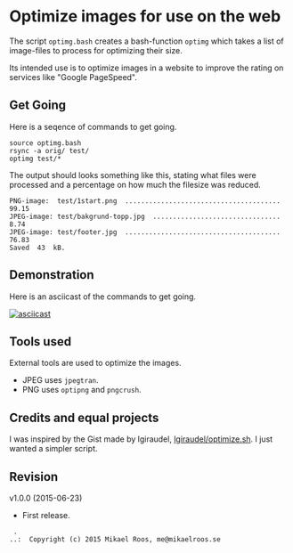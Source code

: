 Optimize images for use on the web
================================================

The script `optimg.bash` creates a bash-function `optimg` which takes a list of image-files to process for optimizing their size.

Its intended use is to optimize images in a website to improve the rating on services like "Google PageSpeed".



Get Going
------------------------------------------------

Here is a seqence of commands to get going.

```
source optimg.bash
rsync -a orig/ test/
optimg test/*
```

The output should looks something like this, stating what files were processed and a percentage on how much the filesize was reduced.

```
PNG-image:  test/1start.png  .......................................  99.15
JPEG-image: test/bakgrund-topp.jpg  ................................   8.74
JPEG-image: test/footer.jpg  .......................................  76.83
Saved  43  kB.
```



Demonstration
------------------------------------------------

Here is an asciicast of the commands to get going.

[![asciicast](https://asciinema.org/a/22233.png)](https://asciinema.org/a/22233)



Tools used
------------------------------------------------

External tools are used to optimize the images. 

* JPEG uses `jpegtran`.
* PNG uses `optipng` and `pngcrush`.



Credits and equal projects
------------------------------------------------

I was inspired by the Gist made by lgiraudel, [lgiraudel/optimize.sh](https://gist.github.com/lgiraudel/6065155). I just wanted a simpler script.



Revision
------------------------------------------------

v1.0.0 (2015-06-23)

* First release.


```
 .  
..:  Copyright (c) 2015 Mikael Roos, me@mikaelroos.se
```

